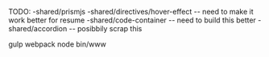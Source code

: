 TODO:
-shared/prismjs
-shared/directives/hover-effect -- need to make it work better for resume
-shared/code-container -- need to build this better
-shared/accordion -- posibbily scrap this 



gulp
webpack
node bin/www

